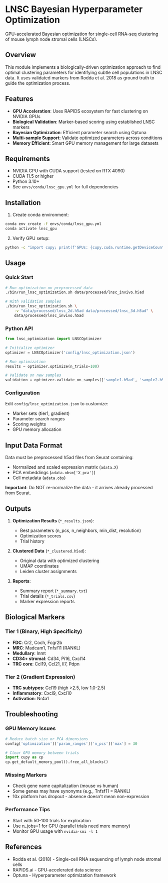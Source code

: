 # LNSC Bayesian Hyperparameter Optimization

GPU-accelerated Bayesian optimization for single-cell RNA-seq clustering of mouse lymph node stromal cells (LNSCs).

## Overview

This module implements a biologically-driven optimization approach to find optimal clustering parameters for identifying subtle cell populations in LNSC data. It uses validated markers from Rodda et al. 2018 as ground truth to guide the optimization process.

## Features

- **GPU Acceleration**: Uses RAPIDS ecosystem for fast clustering on NVIDIA GPUs
- **Biological Validation**: Marker-based scoring using established LNSC markers
- **Bayesian Optimization**: Efficient parameter search using Optuna
- **Multi-sample Support**: Validate optimized parameters across conditions
- **Memory Efficient**: Smart GPU memory management for large datasets

## Requirements

- NVIDIA GPU with CUDA support (tested on RTX 4090)
- CUDA 11.5 or higher
- Python 3.10+
- See `envs/conda/lnsc_gpu.yml` for full dependencies

## Installation

1. Create conda environment:
```bash
conda env create -f envs/conda/lnsc_gpu.yml
conda activate lnsc_gpu
```

2. Verify GPU setup:
```bash
python -c "import cupy; print(f'GPUs: {cupy.cuda.runtime.getDeviceCount()}')"
```

## Usage

### Quick Start

```bash
# Run optimization on preprocessed data
./bin/run_lnsc_optimization.sh data/processed/lnsc_invivo.h5ad

# With validation samples
./bin/run_lnsc_optimization.sh \
    -v "data/processed/lnsc_2d.h5ad data/processed/lnsc_3d.h5ad" \
    data/processed/lnsc_invivo.h5ad
```

### Python API

```python
from lnsc_optimization import LNSCOptimizer

# Initialize optimizer
optimizer = LNSCOptimizer('config/lnsc_optimization.json')

# Run optimization
results = optimizer.optimize(n_trials=100)

# Validate on new samples
validation = optimizer.validate_on_samples(['sample1.h5ad', 'sample2.h5ad'])
```

### Configuration

Edit `config/lnsc_optimization.json` to customize:
- Marker sets (tier1, gradient)
- Parameter search ranges
- Scoring weights
- GPU memory allocation

## Input Data Format

Data must be preprocessed h5ad files from Seurat containing:
- Normalized and scaled expression matrix (`adata.X`)
- PCA embeddings (`adata.obsm['X_pca']`)
- Cell metadata (`adata.obs`)

**Important**: Do NOT re-normalize the data - it arrives already processed from Seurat.

## Outputs

1. **Optimization Results** (`*_results.json`):
   - Best parameters (n_pcs, n_neighbors, min_dist, resolution)
   - Optimization scores
   - Trial history

2. **Clustered Data** (`*_clustered.h5ad`):
   - Original data with optimized clustering
   - UMAP coordinates
   - Leiden cluster assignments

3. **Reports**:
   - Summary report (`*_summary.txt`)
   - Trial details (`*_trials.csv`)
   - Marker expression reports

## Biological Markers

### Tier 1 (Binary, High Specificity)
- **FDC**: Cr2, Coch, Fcgr2b
- **MRC**: Madcam1, Tnfsf11 (RANKL)
- **Medullary**: Inmt
- **CD34+ stromal**: Cd34, Pi16, Cxcl14
- **TRC core**: Ccl19, Ccl21, Il7, Pdpn

### Tier 2 (Gradient Expression)
- **TRC subtypes**: Ccl19 (high >2.5, low 1.0-2.5)
- **Inflammatory**: Cxcl9, Cxcl10
- **Activation**: Nr4a1

## Troubleshooting

### GPU Memory Issues
```python
# Reduce batch size or PCA dimensions
config['optimization']['param_ranges']['n_pcs']['max'] = 30

# Clear GPU memory between trials
import cupy as cp
cp.get_default_memory_pool().free_all_blocks()
```

### Missing Markers
- Check gene name capitalization (mouse vs human)
- Some genes may have synonyms (e.g., Tnfsf11 = RANKL)
- 10x platform has dropout - absence doesn't mean non-expression

### Performance Tips
- Start with 50-100 trials for exploration
- Use n_jobs=1 for GPU (parallel trials need more memory)
- Monitor GPU usage with `nvidia-smi -l 1`

## References

- Rodda et al. (2018) - Single-cell RNA sequencing of lymph node stromal cells
- RAPIDS.ai - GPU-accelerated data science
- Optuna - Hyperparameter optimization framework